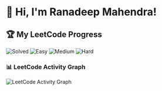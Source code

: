 # 👋 Hi, I'm Ranadeep Mahendra!

## 🏆 My LeetCode Progress

![Solved](https://img.shields.io/badge/Solved-73/3691-blue?cache=1758506533) ![Easy](https://img.shields.io/badge/Easy-41/901-brightgreen?cache=1758506533) ![Medium](https://img.shields.io/badge/Medium-31/1920-orange?cache=1758506533) ![Hard](https://img.shields.io/badge/Hard-1/870-red?cache=1758506533)

### 📊 LeetCode Activity Graph

![LeetCode Activity Graph](https://leetcard.jacoblin.cool/ranadeep_mahendra2426?theme=dark&font=Karma&ext=heatmap&cache=1758506533)
